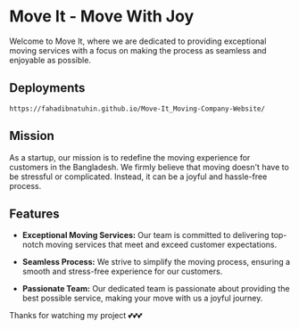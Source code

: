# Move It - Move With Joy

Welcome to Move It, where we are dedicated to providing exceptional moving services with a focus on making the process as seamless and enjoyable as possible.

## Deployments
    https://fahadibnatuhin.github.io/Move-It_Moving-Company-Website/

## Mission

As a startup, our mission is to redefine the moving experience for customers in the Bangladesh. We firmly believe that moving doesn't have to be stressful or complicated. Instead, it can be a joyful and hassle-free process.

## Features

- **Exceptional Moving Services:** Our team is committed to delivering top-notch moving services that meet and exceed customer expectations.

- **Seamless Process:** We strive to simplify the moving process, ensuring a smooth and stress-free experience for our customers.

- **Passionate Team:** Our dedicated team is passionate about providing the best possible service, making your move with us a joyful journey.

Thanks for watching my project 💕💕💕
